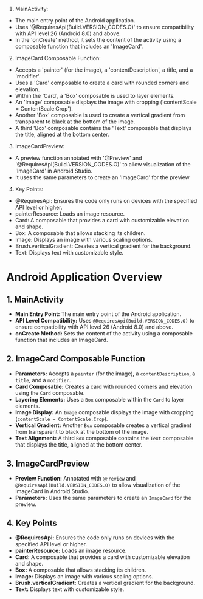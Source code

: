 1. MainActivity:
 - The main entry point of the Android application.
 - Uses '@RequiresApi(Build.VERSION_CODES.O)' to ensure compatibility with API level 26 (Android 8.0) and above.
 - In the 'onCreate' method, it sets the content of the activity using a composable function that includes an 'ImageCard'.

2. ImageCard Composable Function:
 - Accepts a 'painter' (for the image), a 'contentDescription', a title, and a 'modifier'.
 - Uses a 'Card' composable to create a card with rounded corners and elevation.
 - Within the 'Card', a 'Box' composable is used to layer elements.
 - An 'Image' composable displays the image with cropping ('contentScale = ContentScale.Crop').
 - Another 'Box' composable is used to create a vertical gradient from transparent to black at the bottom of the image.
 - A third 'Box' composable contains the 'Text' composable that displays the title, aligned at the bottom center.

3. ImageCardPreview:
 - A preview function annotated with '@Preview' and '@RequiresApi(Build.VERSION_CODES.O)' to allow visualization of the 'ImageCard' in Android Studio.
 - It uses the same parameters to create an 'ImageCard' for the preview
 
 4. Key Points:
  - @RequiresApi: Ensures the code only runs on devices with the specified API level or higher.
  - painterResource: Loads an image resource.
  - Card: A composable that provides a card with customizable elevation and shape.
  - Box: A composable that allows stacking its children.
  - Image: Displays an image with various scaling options.
  - Brush.verticalGradient: Creates a vertical gradient for the background.
  - Text: Displays text with customizable style.

# Android Application Overview

## 1. MainActivity
- **Main Entry Point:** The main entry point of the Android application.
- **API Level Compatibility:** Uses `@RequiresApi(Build.VERSION_CODES.O)` to ensure compatibility with API level 26 (Android 8.0) and above.
- **onCreate Method:** Sets the content of the activity using a composable function that includes an ImageCard.

## 2. ImageCard Composable Function
- **Parameters:** Accepts a `painter` (for the image), a `contentDescription`, a `title`, and a `modifier`.
- **Card Composable:** Creates a card with rounded corners and elevation using the `Card` composable.
- **Layering Elements:** Uses a `Box` composable within the `Card` to layer elements.
- **Image Display:** An `Image` composable displays the image with cropping (`contentScale = ContentScale.Crop`).
- **Vertical Gradient:** Another `Box` composable creates a vertical gradient from transparent to black at the bottom of the image.
- **Text Alignment:** A third `Box` composable contains the `Text` composable that displays the title, aligned at the bottom center.

## 3. ImageCardPreview
- **Preview Function:** Annotated with `@Preview` and `@RequiresApi(Build.VERSION_CODES.O)` to allow visualization of the ImageCard in Android Studio.
- **Parameters:** Uses the same parameters to create an `ImageCard` for the preview.

## 4. Key Points
- **@RequiresApi:** Ensures the code only runs on devices with the specified API level or higher.
- **painterResource:** Loads an image resource.
- **Card:** A composable that provides a card with customizable elevation and shape.
- **Box:** A composable that allows stacking its children.
- **Image:** Displays an image with various scaling options.
- **Brush.verticalGradient:** Creates a vertical gradient for the background.
- **Text:** Displays text with customizable style.
